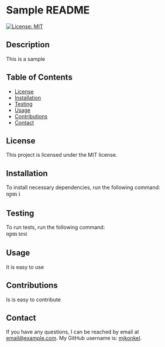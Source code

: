 # Sample README 
  [![License: MIT](https://img.shields.io/badge/License-MIT-yellow.svg)](https://opensource.org/licenses/MIT)
  ## Description
  This is a sample
  ## Table of Contents
  - [License](#License)
  - [Installation](#Installation)
  - [Testing](#Testing)
  - [Usage](#Usage)
  - [Contributions](#Contributions)
  - [Contact](#Contact)
  ## License 
  This project is licensed under the MIT license.
  ## Installation
  To install necessary dependencies, run the following command:  
  <span style="font-family:Serif; font-size:1.2em;">npm i</span>
  ## Testing
  To run tests, run the following command:  
  <span style="font-family:Serif; font-size:1.2em;">npm test</span>
  ## Usage
  It is easy to use
  ## Contributions 
  Is is easy to contribute
  ## Contact
  If you have any questions, I can be reached by email at email@example.com. My GitHub username is: [mjkonkel](https://github.com/mjkonkel).
